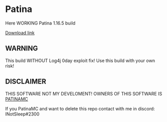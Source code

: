 # Patina
  Here WORKING Patina 1.16.5 build
  
  [Download link](https://github.com/PatinaMC/Patina/raw/53854a28b770d661b68f73f78736ea6d2e96dd7b/1.16.5-paperclip.jar)

## WARNING
  This build WITHOUT Log4j 0day exploit fix! Use this build with your own risk!

## DISCLAIMER
  THIS SOFTWARE NOT MY DEVELOMENT! OWNERS OF THIS SOFTWARE IS [PATINAMC](https://github.com/PatinaMC/Patina)
  
  If you PatinaMC and want to delete this repo contact with me in discord: INotSleep#2300
